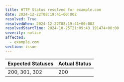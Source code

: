 ```yaml
---
title: HTTP Status resolved for example.com
date: 2024-12-22T08:19:41+00:00Z
resolved: True
resolvedWhen: 2024-12-22T08:19:41+00:00Z
resolvedStartTime: 2024-10-25T21:09:43.191474+00:00
severity: notice
affected:
  - example.com
section: issue
---
```


| Expected Statuses | Actual Status  |
|-------------------|----------------|
| 200, 301, 302 | 200 |
